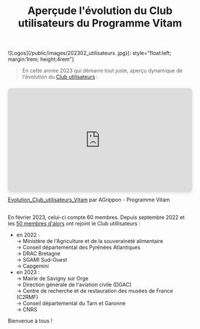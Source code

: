 ﻿---
layout: post
title: Aperçude l'évolution du Club utilisateurs du Programme Vitam
---

![Logos](/public/images/202302_utilisateurs .jpg){: style="float:left; margin:1rem; height:4rem"}
> En cette année 2023 qui démarre tout juste, aperçu dynamique de l'évolution du [Club utilisateurs](http://www.programmevitam.fr/pages/presentation/pres_acteurs_club/) :

<div style="position: relative; width: 100%; height: 0; padding-top: 56.2500%;
 padding-bottom: 0; box-shadow: 0 2px 8px 0 rgba(63,69,81,0.16); margin-top: 1.6em; margin-bottom: 0.9em; overflow: hidden;
 border-radius: 8px; will-change: transform;">
  <iframe loading="lazy" style="position: absolute; width: 100%; height: 100%; top: 0; left: 0; border: none; padding: 0;margin: 0;"
    src="https:&#x2F;&#x2F;www.canva.com&#x2F;design&#x2F;DAFadiEc2XM&#x2F;watch?embed" allowfullscreen="allowfullscreen" allow="fullscreen">
  </iframe>
</div>
<a href="https:&#x2F;&#x2F;www.canva.com&#x2F;design&#x2F;DAFadiEc2XM&#x2F;watch?utm_content=DAFadiEc2XM&amp;utm_campaign=designshare&amp;utm_medium=embeds&amp;utm_source=link" target="_blank" rel="noopener">Evolution_Club_utilisateurs_Vitam</a> par AGrippon - Programme Vitam  
<br>
<br>  

En février 2023, celui-ci compte 60 membres. Depuis septembre 2022 et les [50 membres d'alors](http://www.programmevitam.fr/2022/09/16/50membres/) ont rejoint le Club utillisateurs :
- en 2022 :  
-> Ministère de l'Agriculture et de la souveraineté alimentaire  
-> Conseil départemental des Pyrénées Atlantiques  
-> DRAC Bretagne   
-> SGAMI Sud-Ouest   
->  Capgemini
- en 2023 :  
-> Mairie de Savigny sur Orge  
-> Direction générale de l'aviation civile (DGAC)    
-> Centre de recherche et de restauration des musées de France (C2RMF)  
-> Conseil départemental du Tarn et Garonne  
-> CNRS  

Bienvenue à tous !
